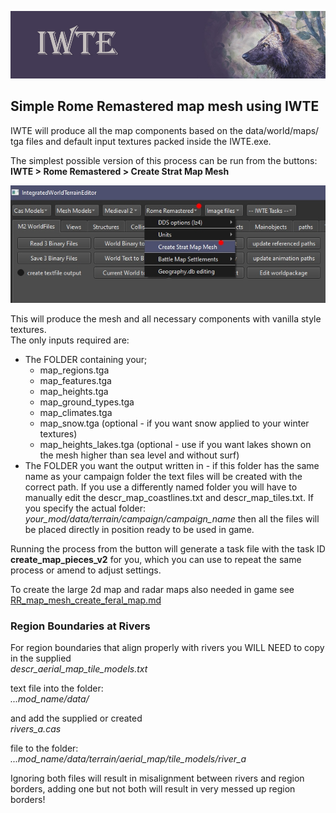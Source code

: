 ![IWTE banner](../IWTEgithub_images/IWTEbanner.jpg)
## Simple Rome Remastered map mesh using IWTE

IWTE will produce all the map components based on the data/world/maps/ tga files and default input textures packed inside the IWTE.exe.

The simplest possible version of this process can be run from the buttons:   
**IWTE > Rome Remastered > Create Strat Map Mesh**

![RR_map_mesh_simple_method](../IWTEgithub_images/RR_map_mesh_simple_method.jpg)

This will produce the mesh and all necessary components with vanilla style textures.  
The only inputs required are:
* The FOLDER containing your;  
  * map_regions.tga
  * map_features.tga
  * map_heights.tga
  * map_ground_types.tga
  * map_climates.tga
  * map_snow.tga		(optional - if you want snow applied to your winter textures)
  * map_heights_lakes.tga	(optional - use if you want lakes shown on the mesh higher than sea level and without surf) 
* The FOLDER you want the output written in - if this folder has the same name as your campaign folder the text files will be created with the correct path.  If you use a differently named folder you will have to manually edit the descr_map_coastlines.txt and descr_map_tiles.txt.  If you specify the actual folder:  
	*your_mod/data/terrain/campaign/campaign_name*
then all the files will be placed directly in position ready to be used in game.

Running the process from the button will generate a task file with the task ID **create_map_pieces_v2** for you,  which you can use to repeat the same process or amend to adjust settings.

To create the large 2d map and radar maps also needed in game see [RR_map_mesh_create_feral_map.md](https://github.com/makanyane/IWTE/blob/main/documentation/RR_map_mesh_create_feral_map.md) 

### Region Boundaries at Rivers
For region boundaries that align properly with rivers you WILL NEED to copy in the supplied  
*descr_aerial_map_tile_models.txt*  

text file into the folder:  
*...mod_name/data/*   

and add the supplied or created  
*rivers_a.cas*  

file to the folder:  
*...mod_name/data/terrain/aerial_map/tile_models/river_a*  

Ignoring both files will result in misalignment between rivers and region borders, adding one but not both will result in very messed up region borders!

